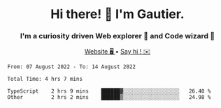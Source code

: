 <h1 align="center">Hi there! 👋 I'm Gautier.</h1>
<h3 align="center">I'm a curiosity driven Web explorer 🚀 and Code wizard 🧙</h3>

<p align="center">
  <a href="http://xisabla.pro">Website 🖥️ </a> •
  <a href="mailto:xisabla.dev@gmail.com">Say hi ! ✉️</a>
</p>

<!--START_SECTION:waka-->

```text
From: 07 August 2022 - To: 14 August 2022

Total Time: 4 hrs 7 mins

TypeScript    2 hrs 9 mins    ██████▓░░░░░░░░░░░░░░░░░░   26.40 %
Other         2 hrs 2 mins    ██████▒░░░░░░░░░░░░░░░░░░   24.98 %
```

<!--END_SECTION:waka-->
